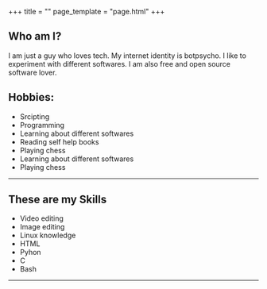 +++
title = ""
page_template = "page.html"
+++

## Who am I?
I am just a guy who loves tech. My internet identity is botpsycho. I like to experiment with different softwares. I am also free and open source software lover. 

## Hobbies:

* Srcipting
* Programming
* Learning about different softwares
* Reading self help books
* Playing chess
* Learning about different softwares
* Playing chess

________________________________________

## These are my Skills

* Video editing
* Image editing
* Linux knowledge
* HTML
* Pyhon
* C
* Bash
________________________________________





